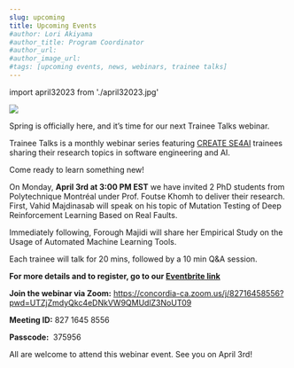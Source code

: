 ```yaml
---
slug: upcoming
title: Upcoming Events
#author: Lori Akiyama
#author_title: Program Coordinator 
#author_url: 
#author_image_url: 
#tags: [upcoming events, news, webinars, trainee talks]
---
```


import april32023 from './april32023.jpg'

<p class="april32023"><img src={april32023}/></p>

Spring is officially here, and it’s time for our next Trainee Talks webinar.

Trainee Talks is a monthly webinar series featuring [CREATE SE4AI](https://se4ai.org/) trainees sharing their research topics in software engineering and AI.

Come ready to learn something new!

On Monday, **April 3rd at 3:00 PM EST** we have invited 2 PhD students from Polytechnique Montréal under Prof. Foutse Khomh to deliver their research. First, Vahid Majdinasab will speak on his topic of Mutation Testing of Deep Reinforcement Learning Based on Real Faults.

Immediately following, Forough Majidi will share her Empirical Study on the Usage of Automated Machine Learning Tools.

Each trainee will talk for 20 mins, followed by a 10 min Q&amp;A session.

**For more details and to register, go to our [Eventbrite link](https://www.eventbrite.ca/e/mutation-testing-of-drl-based-on-real-faults-usage-of-automated-ml-tools-tickets-580656117077)**

**Join the webinar via Zoom:** https://concordia-ca.zoom.us/j/82716458556?pwd=UTZjZmdyQkc4eDNkVW9QMUdlZ3NoUT09

**Meeting ID:** 827 1645 8556

**Passcode:**  375956

All are welcome to attend this webinar event. See you on April 3rd!